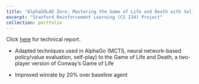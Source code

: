 ```yaml
---
title: "AlphaGOLAD Zero: Mastering the Game of Life and Death with Self-Play"
excerpt: "Stanford Reinforcement Learning (CS 234) Project"
collection: portfolio
---
```

Click [here](https://ewang314.github.io/files/alpha-golad-cs234.pdf) for technical report.

* Adapted techniques used in AlphaGo (MCTS, neural network-based
policy/value evaluation, self-play) to the Game of Life and Death, a two-player
version of Conway’s Game of Life

* Improved winrate by 20% over baseline agent
